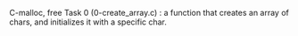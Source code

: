 C-malloc, free
Task 0 (0-create_array.c) : a function that creates an array of chars, and initializes it with a specific char.
